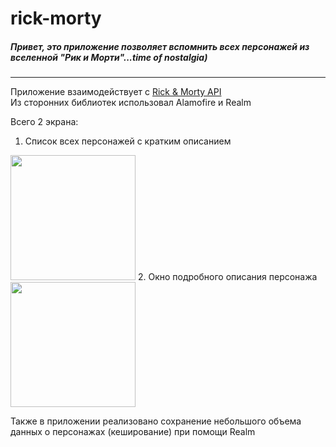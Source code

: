 # rick-morty
##### Привет, это приложение позволяет вспомнить всех персонажей из вселенной "Рик и Морти"...time of nostalgia)
----
Приложение взаимодействует с [Rick & Morty API](https://rickandmortyapi.com)    
Из сторонних библиотек использовал Alamofire и Realm

Всего 2 экрана:    
1. Список всех персонажей с кратким описанием    
<img src="https://user-images.githubusercontent.com/69118393/145436501-ac9e2e89-6ecd-4e26-aba2-23ce623593de.PNG" width="200">
2. Окно подробного описания персонажа    
<img src="https://user-images.githubusercontent.com/69118393/145436806-74a93230-c6b5-4f58-a5fd-ed404895ddb0.PNG" width="200">

Также в приложении реализовано сохранение небольшого объема данных о персонажах (кеширование) при помощи Realm
